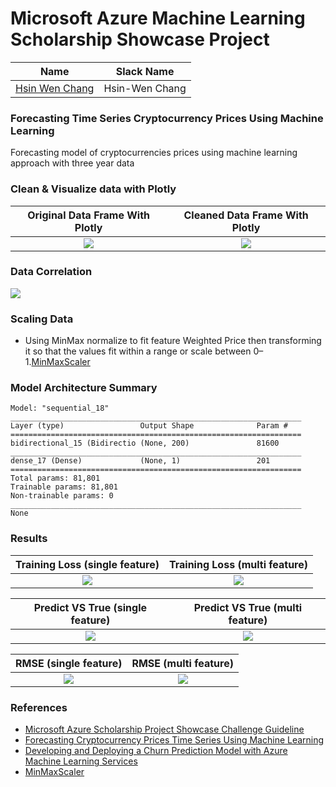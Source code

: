# Microsoft Azure Machine Learning Scholarship Showcase Project  

[image1]: ./images/cleanDfVisual.png    
[image2]: ./images/heatmap.png 
[image3]: ./images/wightedPriceUncleanData.png 
[image4]: ./images/bidirectionalLSTMLoss.png
[image5]: ./images/BidirectionalLSTMpredictVStrue.png
[image6]: ./images/RMSE.png
[image7]: ./images/mutil_feature_train_loss.png
[image8]: ./images/predictvsTrueMulti.png
[image9]: ./images/RMSEMulti.png


| Name | Slack Name |
| ------------------------- | ------------------------- |
| [Hsin Wen Chang](https://github.com/Polarbeargo) | Hsin-Wen Chang |

### Forecasting Time Series Cryptocurrency Prices Using Machine Learning  
Forecasting model of cryptocurrencies prices using machine learning approach with three year data 

### Clean & Visualize data with Plotly
Original Data Frame With Plotly       | Cleaned Data Frame With Plotly
:-------------------------:|:-------------------------:
![][image3]                | ![][image1] |  

### Data Correlation  
![][image2]

### Scaling Data  

* Using MinMax normalize to fit feature Weighted Price  then transforming it so that the values fit within a range or scale between 0–1.[MinMaxScaler](https://scikit-learn.org/stable/modules/generated/sklearn.preprocessing.MinMaxScaler.html)

### Model Architecture Summary  
```
Model: "sequential_18"
_________________________________________________________________
Layer (type)                 Output Shape              Param #   
=================================================================
bidirectional_15 (Bidirectio (None, 200)               81600     
_________________________________________________________________
dense_17 (Dense)             (None, 1)                 201       
=================================================================
Total params: 81,801
Trainable params: 81,801
Non-trainable params: 0
_________________________________________________________________
None  
```
### Results  

Training Loss (single feature)|  Training Loss (multi feature)|
:-------------------------:|:-------------------------:|
![][image4]                |  ![][image7]              |

Predict VS True (single feature)| Predict VS True (multi feature)|   
:-------------------------:|:-------------------------:|
![][image5]                | ![][image8]                | 

RMSE (single feature)      |RMSE (multi feature)  
:-------------------------:|:-------------------------:|
![][image6]                |![][image9]


### References    
* [Microsoft Azure Scholarship 
Project Showcase Challenge Guideline](https://docs.google.com/document/d/1p0rplg0ZrIFfBabY1WyhyVOxjVjxMORC3koV00rscAI/edit#heading=h.dauwh6uej7if)  
* [Forecasting Cryptocurrency Prices Time Series Using
Machine Learning](http://ceur-ws.org/Vol-2422/paper26.pdf)  
* [Developing and Deploying a Churn Prediction Model with Azure Machine Learning Services](https://devblogs.microsoft.com/cse/2019/01/10/develop-and-deploy-a-hybrid-multi-input-churn-prediction-model-with-azure-machine-learning-services/)
* [MinMaxScaler](https://scikit-learn.org/stable/modules/generated/sklearn.preprocessing.MinMaxScaler.html)
